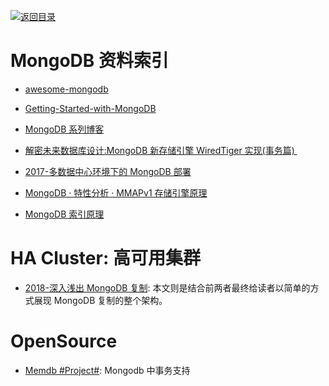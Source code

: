 [![返回目录](https://parg.co/UGo)](https://github.com/wxyyxc1992/Awesome-Links)

# MongoDB 资料索引

* [awesome-mongodb](https://github.com/ramnes/awesome-mongodb)

* [Getting-Started-with-MongoDB](https://jockchou.gitbooks.io/getting-started-with-mongodb/content/book/install.html)

* [MongoDB 系列博客](http://my.oschina.net/happyBKs/blog?catalog=565081)

* [解密未来数据库设计:MongoDB 新存储引擎 WiredTiger 实现(事务篇) ](http://mp.weixin.qq.com/s?__biz=MzAwMDU1MTE1OQ==&mid=2653547303&idx=1&sn=c8bd7648fe94d570ca2ba307eb92b212&scene=23&srcid=0607r1uNUwxjtLUZqRKrCCc5#rd)

* [2017-多数据中心环境下的 MongoDB 部署](https://mp.weixin.qq.com/s/-GbUYjiHOgNwJRgJ7SiogA)

* [MongoDB · 特性分析 · MMAPv1 存储引擎原理](http://mp.weixin.qq.com/s?__biz=MzAwNjQwNzU2NQ==&mid=2650342491&idx=1&sn=20251a07028e4abd8f748132095157c3&scene=23&srcid=0417h1lnv1kil2BaQ7Bis1RS#rd)

* [MongoDB 索引原理](http://blog.yunnotes.net/index.php/mongodb-index-howto/)

# HA Cluster: 高可用集群

* [2018-深入浅出 MongoDB 复制](http://www.infoq.com/cn/articles/mongodb-replication): 本文则是结合前两者最终给读者以简单的方式展现 MongoDB 复制的整个架构。

# OpenSource

* [Memdb #Project#](http://rain1017.github.io/memdb/): Mongodb 中事务支持
